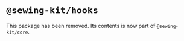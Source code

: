 # `@sewing-kit/hooks`

This package has been removed. Its contents is now part of `@sewing-kit/core`.
